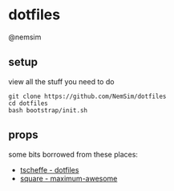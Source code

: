 # dotfiles

@nemsim

## setup

view all the stuff you need to do
```
git clone https://github.com/NemSim/dotfiles
cd dotfiles
bash bootstrap/init.sh
```

## props

some bits borrowed from these places:
* [tscheffe - dotfiles](https://github.com/tscheffe/dotfiles)
* [square - maximum-awesome](https://github.com/square/maximum-awesome)
